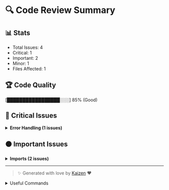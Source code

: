 # 🔍 Code Review Summary

## 📊 Stats
- Total Issues: 4
- Critical: 1
- Important: 2
- Minor: 1
- Files Affected: 1
## 🏆 Code Quality
[█████████████████░░░] 85% (Good)

## 🚨 Critical Issues

<details>
<summary><strong>Error Handling (1 issues)</strong></summary>

### 1. Removed parameter 'reeval_response' without handling its previous functionality.
📁 **File:** `kaizen/generator/pr_description.py:54`
⚖️ **Severity:** 8/10
🔍 **Description:** The removal of 'reeval_response' may lead to unexpected behavior if the function relies on it.
💡 **Solution:** Evaluate the necessity of the 'reeval_response' parameter and ensure that its removal does not affect the logic of the code.

**Current Code:**
```python
desc = self._process_full_diff(prompt, user, reeval_response)
```

**Suggested Code:**
```python
desc = self._process_full_diff(prompt, user)
```

</details>

## 🟠 Important Issues

<details>
<summary><strong>Imports (2 issues)</strong></summary>

### 1. Inconsistent naming of imported prompts.
📁 **File:** `kaizen/generator/pr_description.py:8`
⚖️ **Severity:** 5/10
🔍 **Description:** The change from `code_review_prompts` to `pr_desc_prompts` may lead to confusion if not documented properly.
💡 **Solution:** Ensure that the new prompt names are well-documented and consistent across the codebase.

**Current Code:**
```python
from kaizen.llms.prompts.code_review_prompts import (
    PR_DESCRIPTION_PROMPT,
    MERGE_PR_DESCRIPTION_PROMPT,
    PR_FILE_DESCRIPTION_PROMPT,
    PR_DESC_EVALUATION_PROMPT,
    CODE_REVIEW_SYSTEM_PROMPT,
)
```

**Suggested Code:**
```python
from kaizen.llms.prompts.pr_desc_prompts import (
    PR_DESCRIPTION_PROMPT,
    MERGE_PR_DESCRIPTION_PROMPT,
    PR_FILE_DESCRIPTION_PROMPT,
    PR_DESCRIPTION_SYSTEM_PROMPT,
)
```

### 2. Inconsistent handling of response extraction.
📁 **File:** `kaizen/generator/pr_description.py:110`
⚖️ **Severity:** 7/10
🔍 **Description:** The change from 'chat_completion_with_json' to 'chat_completion' may alter the expected response format.
💡 **Solution:** Ensure that the new method returns the same structure as the previous one or update the handling logic accordingly.

**Current Code:**
```python
resp, usage = self.provider.chat_completion_with_json(prompt, user=user)
```

**Suggested Code:**
```python
resp, usage = self.provider.chat_completion(prompt, user=user)
```

</details>

---

> ✨ Generated with love by [Kaizen](https://cloudcode.ai) ❤️

<details>
<summary>Useful Commands</summary>

- **Feedback:** Reply with `!feedback [your message]`
- **Ask PR:** Reply with `!ask-pr [your question]`
- **Review:** Reply with `!review`
- **Explain:** Reply with `!explain [issue number]` for more details on a specific issue
- **Ignore:** Reply with `!ignore [issue number]` to mark an issue as false positive
- **Update Tests:** Reply with `!unittest` to create a PR with test changes
</details>
